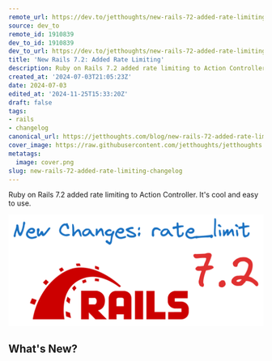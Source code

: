 ```yaml
---
remote_url: https://dev.to/jetthoughts/new-rails-72-added-rate-limiting-5a8o
source: dev_to
remote_id: 1910839
dev_to_id: 1910839
dev_to_url: https://dev.to/jetthoughts/new-rails-72-added-rate-limiting-5a8o
title: 'New Rails 7.2: Added Rate Limiting'
description: Ruby on Rails 7.2 added rate limiting to Action Controller. It's cool and easy to use.            ...
created_at: '2024-07-03T21:05:23Z'
date: 2024-07-03
edited_at: '2024-11-25T15:33:20Z'
draft: false
tags:
- rails
- changelog
canonical_url: https://jetthoughts.com/blog/new-rails-72-added-rate-limiting-changelog/
cover_image: https://raw.githubusercontent.com/jetthoughts/jetthoughts.github.io/master/content/blog/new-rails-72-added-rate-limiting-changelog/cover.png
metatags:
  image: cover.png
slug: new-rails-72-added-rate-limiting-changelog
---
```

Ruby on Rails 7.2 added rate limiting to Action Controller. It's cool and easy to use.

![rate_limit in Rails 7.2](file_0.png)

What's New?
--------
